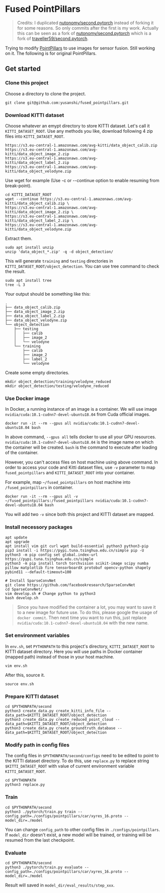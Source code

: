 # Fused PointPillars

> Credits: I duplicated [nutonomy/second.pytorch](https://github.com/traveller59/second.pytorch) instead of forking it for some reasons. So only commits after the first is my work. Actually this can be seen as a fork of [nutonomy/second.pytorch](https://github.com/traveller59/second.pytorch) which is a fork of [traveller59/second.pytorch](https://github.com/traveller59/second.pytorch).

Trying to modify [PointPillars](https://arxiv.org/abs/1812.05784) to use images for sensor fusion. Still working on it. The following is for original PointPillars.

## Get started

### Clone this project
Choose a directory to clone the project.
```
git clone git@github.com:yusanshi/fused_pointpillars.git
```

### Download KITTI dataset
Choose whatever an emypt directory to store KITTI dataset. Let's call it `KITTI_DATASET_ROOT`. Use any methods you like, download following 4 zip files into `KITTI_DATASET_ROOT`.
```
https://s3.eu-central-1.amazonaws.com/avg-kitti/data_object_calib.zip
https://s3.eu-central-1.amazonaws.com/avg-kitti/data_object_image_2.zip
https://s3.eu-central-1.amazonaws.com/avg-kitti/data_object_label_2.zip
https://s3.eu-central-1.amazonaws.com/avg-kitti/data_object_velodyne.zip
```

Use wget for example (Use -c or --continue option to enable resuming from break-point).
```
cd KITTI_DATASET_ROOT
wget --continue https://s3.eu-central-1.amazonaws.com/avg-kitti/data_object_calib.zip \
https://s3.eu-central-1.amazonaws.com/avg-kitti/data_object_image_2.zip \
https://s3.eu-central-1.amazonaws.com/avg-kitti/data_object_label_2.zip \
https://s3.eu-central-1.amazonaws.com/avg-kitti/data_object_velodyne.zip
```

Extract them.
```
sudo apt install unzip
unzip 'data_object_*.zip' -q -d object_detection/
```
This will generate `training` and `testing` directories in `KITTI_DATASET_ROOT/object_detection`.
You can use tree command to check the result.
```
sudo apt install tree
tree -L 3
```
Your output should be something like this:
```
.
├── data_object_calib.zip
├── data_object_image_2.zip
├── data_object_label_2.zip
├── data_object_velodyne.zip
└── object_detection
    ├── testing
    │   ├── calib
    │   ├── image_2
    │   └── velodyne
    └── training
        ├── calib
        ├── image_2
        ├── label_2
        └── velodyne
```

Create some empty directories.
```
mkdir object_detection/training/velodyne_reduced
mkdir object_detection/testing/velodyne_reduced
```

### Use Docker image
In Docker, a running instance of an image is a container. We will use image `nvidia/cuda:10.1-cudnn7-devel-ubuntu18.04` from Cuda official images.
```
docker run -it --rm --gpus all nvidia/cuda:10.1-cudnn7-devel-ubuntu18.04 bash
```
In above command, `--gpus all` tells docker to use all your GPU resources. `nvidia/cuda:10.1-cudnn7-devel-ubuntu18.04` is the image name on which the container will be created. `bash` is the command to execute after loading of the container.

However, you can't access files on host machine using above command. In order to access your code and Kitti dataset files, use `-v` parameter to map `fused_pointpillars` and `KITTI_DATASET_ROOT` into your container.

For example, map `~/fused_pointpillars` on host machine into `/fused_pointpillars` in container.
```
docker run -it --rm --gpus all -v ~/fused_pointpillars:/fused_pointpillars nvidia/cuda:10.1-cudnn7-devel-ubuntu18.04 bash
```
You will add two `-v` since both this project and KITTI dataset are mapped.

### Install necessory packages
```
apt update
apt upgrade
apt install vim git curl wget build-essential python3 python3-pip
pip3 install -i https://pypi.tuna.tsinghua.edu.cn/simple pip -U
python3 -m pip config set global.index-url https://pypi.tuna.tsinghua.edu.cn/simple
python3 -m pip install torch torchvision scikit-image scipy numba pillow matplotlib fire tensorboardX protobuf opencv-python shapely pybind11 --default-timeout=100

# Install SparseConvNet
git clone https://github.com/facebookresearch/SparseConvNet
cd SparseConvNet/
vim develop.sh # Change python to python3
bash develop.sh
```

> Since you have modified the container a lot, you may want to save it to a new image for future use. To do this, please google the usage of `docker commit`. Then next time you want to run this, just replace `nvidia/cuda:10.1-cudnn7-devel-ubuntu18.04` with the new name.

### Set environment variables
In `env.sh`, set `PYTHONPATH` to this project's directory, `KITTI_DATASET_ROOT` to KITTI dataset directory. Here you will use paths in Docker container (mapped path) instead of those in your host machine.
```
vim env.sh
```
After this, source it.
```
source env.sh
```

### Prepare KITTI dataset
```
cd $PYTHONPATH/second
python3 create_data.py create_kitti_info_file --data_path=$KITTI_DATASET_ROOT/object_detection
python3 create_data.py create_reduced_point_cloud --data_path=$KITTI_DATASET_ROOT/object_detection
python3 create_data.py create_groundtruth_database --data_path=$KITTI_DATASET_ROOT/object_detection
```

### Modify path in config files

The config files in `$PYTHONPATH/second/configs` need to  be edited to point to the KITTI dataset directory. To do this, use `replace.py` to replace string `$KITTI_DATASET_ROOT` with value of current environment variable `KITTI_DATASET_ROOT`.

```
cd $PYTHONPATH
python3 replace.py
```

### Train

```
cd $PYTHONPATH/second
python3 ./pytorch/train.py train --config_path=./configs/pointpillars/car/xyres_16.proto --model_dir=./model
```
You can change `config_path` to other config files in `./configs/pointpillars`. If `model_dir` doesn't exist, a new model will be trained, or training will be resumed from the last checkpoint.

### Evaluate

```
cd $PYTHONPATH/second
python3 ./pytorch/train.py evaluate --config_path=./configs/pointpillars/car/xyres_16.proto --model_dir=./model
```
Result will saved in `model_dir/eval_results/step_xxx`.

